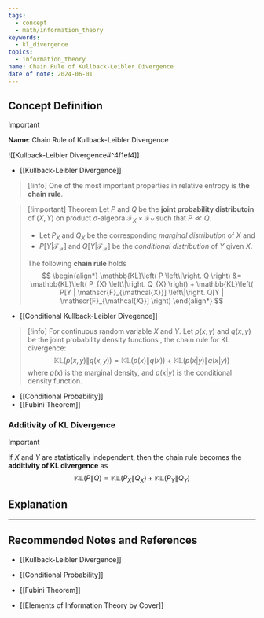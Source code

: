 ```yaml
---
tags:
  - concept
  - math/information_theory
keywords:
  - kl_divergence
topics:
  - information_theory
name: Chain Rule of Kullback-Leibler Divergence
date of note: 2024-06-01
---
```


## Concept Definition

>[!important]
>**Name**: Chain Rule of Kullback-Leibler Divergence

 ![[Kullback-Leibler Divergence#^4f1ef4]]

- [[Kullback-Leibler Divergence]]


>[!info]
>One of the most important properties in relative entropy is **the chain rule**.

>[!important] Theorem
>Let $P$ and $Q$ be the **joint probability distributoin** of $(X, Y)$ on product $\sigma$-algebra $\mathscr{F}_{X} \times \mathcal{F}_{Y}$ such that $P \ll Q$. 
>
>- Let $P_{X}$ and $Q_{X}$ be the corresponding *marginal distribution* of $X$ and 
>- $P[Y | \mathscr{F}_{\mathcal{X}}]$ and $Q[Y | \mathscr{F}_{\mathcal{X}}]$ be the *conditional distribution* of $Y$ given $X$.
>
>The following **chain rule** holds
>$$
>\begin{align*}
>\mathbb{KL}\left( P \left\|\right. Q \right) &= \mathbb{KL}\left( P_{X} \left\|\right. Q_{X}  \right) + \mathbb{KL}\left( P[Y | \mathscr{F}_{\mathcal{X}}] \left\|\right. Q[Y | \mathscr{F}_{\mathcal{X}}] \right)
\end{align*}
>$$

- [[Conditional Kullback-Leibler Divegence]]



>[!info]
>For continuous random variable $X$ and $Y$. Let  $p(x,y)$ and $q(x, y)$ be the joint probability density functions , the chain rule for KL divergence:
>$$
>\mathbb{KL}\left( p(x,y) \left\|\right. q(x, y)\right) = \mathbb{KL}\left( p(x) \left\|\right. q(x) \right) + \mathbb{KL}\left( p(x | y)  \left\|\right. q(x | y) \right)
>$$
>where $p(x)$ is the marginal density, and $p(x|y)$ is the conditional density function. 

- [[Conditional Probability]]
- [[Fubini Theorem]]

### Additivity of KL Divergence

>[!important]
>If $X$ and $Y$ are statistically independent, then the chain rule becomes the **additivity of KL divergence** as 
>$$
>\mathbb{KL}\left( P \left\|\right. Q \right) = \mathbb{KL}\left( P_{X} \left\|\right. Q_{X}  \right) +  \mathbb{KL}\left( P_{Y} \left\|\right. Q_{Y}  \right)
>$$


## Explanation





-----------
##  Recommended Notes and References

- [[Kullback-Leibler Divergence]]
- [[Conditional Probability]]
- [[Fubini Theorem]]


- [[Elements of Information Theory by Cover]]